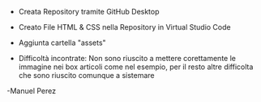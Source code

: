 - Creata Repository tramite GitHub Desktop

- Creato File HTML & CSS nella Repository in Virtual Studio Code

- Aggiunta cartella "assets"

- Difficoltà incontrate: 
Non sono riuscito a mettere corettamente le immagine nei box articoli come nel esempio, per il resto altre difficolta che sono riuscito comunque a sistemare

-Manuel Perez
